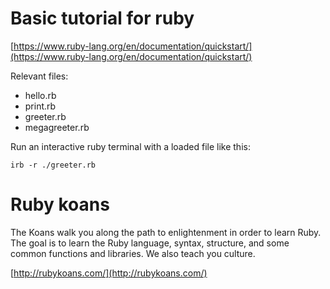 # Basic tutorial for ruby

[https://www.ruby-lang.org/en/documentation/quickstart/](https://www.ruby-lang.org/en/documentation/quickstart/)

Relevant files:
- hello.rb
- print.rb
- greeter.rb
- megagreeter.rb

Run an interactive ruby terminal with a loaded file like this:
```
irb -r ./greeter.rb
```

# Ruby koans

The Koans walk you along the path to enlightenment in order to learn Ruby. The goal is to learn the Ruby language, syntax, structure, and some common functions and libraries. We also teach you culture.

[http://rubykoans.com/](http://rubykoans.com/)
